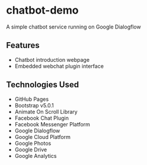 # chatbot-demo

A simple chatbot service running on Google Dialogflow

## Features

- Chatbot introduction webpage
- Embedded webchat plugin interface

## Technologies Used

- GitHub Pages
- Bootstrap v5.0.1
- Animate On Scroll Library
- Facebook Chat Plugin
- Facebook Messenger Platform
- Google Dialogflow
- Google Cloud Platform
- Google Photos
- Google Drive
- Google Analytics
